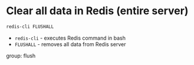 # Clear all data in Redis (entire server)

```bash
redis-cli FLUSHALL
```

- `redis-cli` - executes Redis command in bash
- `FLUSHALL` - removes all data from Redis server

group: flush


